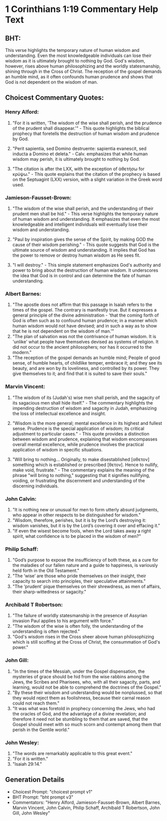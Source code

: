 # 1 Corinthians 1:19 Commentary Help Text

## BHT:
This verse highlights the temporary nature of human wisdom and understanding. Even the most knowledgeable individuals can lose their wisdom as it is ultimately brought to nothing by God. God's wisdom, however, rises above human philosophizing and the worldly statesmanship, shining through in the Cross of Christ. The reception of the gospel demands an humble mind, as it often confounds human prudence and shows that God is not dependent on the wisdom of man.

## Choicest Commentary Quotes:
### Henry Alford:
1. "For it is written, 'The wisdom of the wise shall perish, and the prudence of the prudent shall disappear.'" - This quote highlights the biblical prophecy that foretells the destruction of human wisdom and prudence by God.

2. "Perit sapientia, sed Domino destruente: sapientia evanescit, sed inducta a Domino et deleta." - Calv. emphasizes that while human wisdom may perish, it is ultimately brought to nothing by God.

3. "The citation is after the LXX, with the exception of ἀθετήσω for κρύψω." - This quote explains that the citation of the prophecy is based on the Septuagint (LXX) version, with a slight variation in the Greek word used.

### Jamieson-Fausset-Brown:
1. "The wisdom of the wise shall perish, and the understanding of their prudent men shall be hid." - This verse highlights the temporary nature of human wisdom and understanding. It emphasizes that even the most knowledgeable and intelligent individuals will eventually lose their wisdom and understanding.

2. "Paul by inspiration gives the sense of the Spirit, by making GOD the cause of their wisdom perishing." - This quote suggests that God is the ultimate source of wisdom and understanding. It implies that God has the power to remove or destroy human wisdom as He sees fit.

3. "I will destroy." - This simple statement emphasizes God's authority and power to bring about the destruction of human wisdom. It underscores the idea that God is in control and can determine the fate of human understanding.

### Albert Barnes:
1. "The apostle does not affirm that this passage in Isaiah refers to the times of the gospel. The contrary is manifestly true. But it expresses a general principle of the divine administration - 'that the coming forth of God is often such as to confound human prudence; in a manner which human wisdom would not have devised; and in such a way as to show that he is not dependent on the wisdom of man.'" 
2. "The plan of salvation was not the contrivance of human wisdom. It is 'unlike' what people have themselves devised as systems of religion. It did not occur to the ancient philosophers; nor has it occurred to the modern." 
3. "The reception of the gospel demands an humble mind; People of good sense, of humble hearts, of childlike temper, embrace it; and they see its beauty, and are won by its loveliness, and controlled by its power. They give themselves to it; and find that it is suited to save their souls."

### Marvin Vincent:
1. "The wisdom of its (Judah's) wise men shall perish, and the sagacity of its sagacious men shall hide itself." - The commentary highlights the impending destruction of wisdom and sagacity in Judah, emphasizing the loss of intellectual excellence and insight.

2. "Wisdom is the more general; mental excellence in its highest and fullest sense. Prudence is the special application of wisdom; its critical adjustment to particular cases." - This quote provides a distinction between wisdom and prudence, explaining that wisdom encompasses overall mental excellence, while prudence involves the practical application of wisdom in specific situations.

3. "Will bring to nothing... Originally, to make disestablished [αθετον] something which is established or prescribed [θετον]. Hence to nullify, make void, frustrate." - The commentary explains the meaning of the phrase "will bring to nothing," suggesting that it signifies nullifying, voiding, or frustrating the discernment and understanding of the discerning individuals.

### John Calvin:
1. "It is nothing new or unusual for men to form utterly absurd judgments, who appear in other respects to be distinguished for wisdom."
2. "Wisdom, therefore, perishes, but it is by the Lord’s destroying it: wisdom vanishes, but it is by the Lord’s covering it over and effacing it."
3. "If even the wisest become fools, when the Lord takes away a right spirit, what confidence is to be placed in the wisdom of men?"

### Philip Schaff:
1. "God’s purpose to expose the insufficiency of both these, as a cure for the maladies of our fallen nature and a guide to happiness, is variously held forth in the Old Testament."
2. "The ‘wise’ are those who pride themselves on their insight, their capacity to search into principles, their speculative attainments."
3. "The ‘prudent’ pique themselves on their shrewdness, as men of affairs, their sharp-wittedness or sagacity."

### Archibald T Robertson:
1. "The failure of worldly statesmanship in the presence of Assyrian invasion Paul applies to his argument with force."
2. "The wisdom of the wise is often folly, the understanding of the understanding is often rejected."
3. "God's wisdom rises in the Cross sheer above human philosophizing which is still scoffing at the Cross of Christ, the consummation of God's power."

### John Gill:
1. "In the times of the Messiah, under the Gospel dispensation, the mysteries of grace should be hid from the wise rabbins among the Jews, the Scribes and Pharisees, who, with all their sagacity, parts, and learning, would not be able to comprehend the doctrines of the Gospel."
2. "By these their wisdom and understanding would be nonplussed, so that they would reject them as foolishness, because their carnal reason could not reach them."
3. "It was what was foretold in prophecy concerning the Jews, who had the oracles of God, and the advantage of a divine revelation; and therefore it need not be stumbling to them that are saved, that the Gospel should meet with so much scorn and contempt among them that perish in the Gentile world."

### John Wesley:
1. "The words are remarkably applicable to this great event."
2. "For it is written."
3. "Isaiah 29:14."


## Generation Details
- Choicest Prompt: "choicest prompt v1"
- BHT Prompt: "bht prompt v3"
- Commentators: "Henry Alford, Jamieson-Fausset-Brown, Albert Barnes, Marvin Vincent, John Calvin, Philip Schaff, Archibald T Robertson, John Gill, John Wesley"

